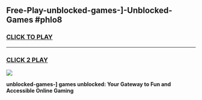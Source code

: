 
## Free-Play-unblocked-games-]-Unblocked-Games #phlo8
<h3>
<a href="https://news.freeplayer.one?title=unblocked-games-]&ref=8M">CLICK TO PLAY</a></h3>
<hr>

<h3>
<a href="https://news.freeplayer.one?title=unblocked-games-]&ref=8M">CLICK 2 PLAY</a>
  
</h3>

<a href="https://news.freeplayer.one?title=unblocked-games-]&ref=8M"><img src="https://clearcache.store/games.png"></a>


**unblocked-games-] games unblocked: Your Gateway to Fun and Accessible Online Gaming**
